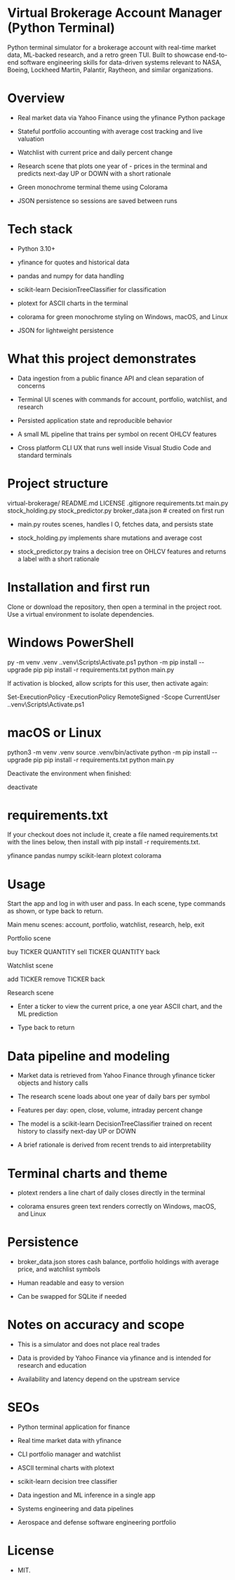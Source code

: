 # Virtual Brokerage Account Manager (Python Terminal)

Python terminal simulator for a brokerage account with real-time market data, ML-backed research, and a retro green TUI. Built to showcase end-to-end software engineering skills for data-driven systems relevant to NASA, Boeing, Lockheed Martin, Palantir, Raytheon, and similar organizations.

# Overview

- Real market data via Yahoo Finance using the yfinance Python package

- Stateful portfolio accounting with average cost tracking and live valuation

- Watchlist with current price and daily percent change

- Research scene that plots one year of - prices in the terminal and predicts next-day UP or DOWN with a short rationale

- Green monochrome terminal theme using Colorama

- JSON persistence so sessions are saved between runs

# Tech stack

- Python 3.10+

- yfinance for quotes and historical data

- pandas and numpy for data handling

- scikit-learn DecisionTreeClassifier for classification

- plotext for ASCII charts in the terminal

- colorama for green monochrome styling on Windows, macOS, and Linux

- JSON for lightweight persistence

# What this project demonstrates

- Data ingestion from a public finance API and clean separation of concerns

- Terminal UI scenes with commands for account, portfolio, watchlist, and research

- Persisted application state and reproducible behavior

- A small ML pipeline that trains per symbol on recent OHLCV features

- Cross platform CLI UX that runs well inside Visual Studio Code and standard terminals

# Project structure
virtual-brokerage/
  README.md
  LICENSE
  .gitignore
  requirements.txt
  main.py
  stock_holding.py
  stock_predictor.py
  broker_data.json        # created on first run

- main.py routes scenes, handles I O, fetches data, and persists state

- stock_holding.py implements share mutations and average cost

- stock_predictor.py trains a decision tree on OHLCV features and returns a label with a short rationale

# Installation and first run

Clone or download the repository, then open a terminal in the project root. Use a virtual environment to isolate dependencies.

# Windows PowerShell
py -m venv .venv
.\.venv\Scripts\Activate.ps1
python -m pip install --upgrade pip
pip install -r requirements.txt
python main.py

If activation is blocked, allow scripts for this user, then activate again:

Set-ExecutionPolicy -ExecutionPolicy RemoteSigned -Scope CurrentUser
.\.venv\Scripts\Activate.ps1
# macOS or Linux
python3 -m venv .venv
source .venv/bin/activate
python -m pip install --upgrade pip
pip install -r requirements.txt
python main.py

Deactivate the environment when finished:

deactivate
# requirements.txt

If your checkout does not include it, create a file named requirements.txt with the lines below, then install with pip install -r requirements.txt.

yfinance
pandas
numpy
scikit-learn
plotext
colorama
# Usage

Start the app and log in with user and pass. In each scene, type commands as shown, or type back to return.

Main menu scenes: account, portfolio, watchlist, research, help, exit

Portfolio scene

buy TICKER QUANTITY
sell TICKER QUANTITY
back

Watchlist scene

add TICKER
remove TICKER
back

Research scene

- Enter a ticker to view the current price, a one year ASCII chart, and the ML prediction

- Type back to return

# Data pipeline and modeling

- Market data is retrieved from Yahoo Finance through yfinance ticker objects and history calls

- The research scene loads about one year of daily bars per symbol

- Features per day: open, close, volume, intraday percent change

- The model is a scikit-learn DecisionTreeClassifier trained on recent history to classify next-day UP or DOWN

- A brief rationale is derived from recent trends to aid interpretability

# Terminal charts and theme

- plotext renders a line chart of daily closes directly in the terminal

- colorama ensures green text renders correctly on Windows, macOS, and Linux

# Persistence

- broker_data.json stores cash balance, portfolio holdings with average price, and watchlist symbols

- Human readable and easy to version

- Can be swapped for SQLite if needed

# Notes on accuracy and scope

- This is a simulator and does not place real trades

- Data is provided by Yahoo Finance via yfinance and is intended for research and education

- Availability and latency depend on the upstream service

# SEOs

- Python terminal application for finance

- Real time market data with yfinance

- CLI portfolio manager and watchlist

- ASCII terminal charts with plotext

- scikit-learn decision tree classifier

- Data ingestion and ML inference in a single app

- Systems engineering and data pipelines

- Aerospace and defense software engineering portfolio

# License

- MIT.